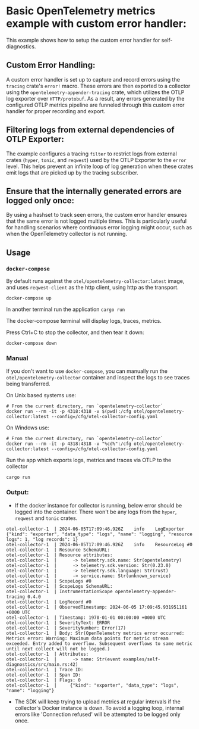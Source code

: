 # Basic OpenTelemetry metrics example with custom error handler:

This example shows how to setup the custom error handler for self-diagnostics.

## Custom Error Handling:

A custom error handler is set up to capture and record errors using the `tracing` crate's `error!` macro. These errors are then exported to a collector using the `opentelemetry-appender-tracing` crate, which utilizes the OTLP log exporter over `HTTP/protobuf`. As a result, any errors generated by the configured OTLP metrics pipeline are funneled through this custom error handler for proper recording and export.

## Filtering logs from external dependencies of OTLP Exporter:

The example configures a tracing `filter` to restrict logs from external crates (`hyper`, `tonic`, and `reqwest`) used by the OTLP Exporter to the `error` level. This helps prevent an infinite loop of log generation when these crates emit logs that are picked up by the tracing subscriber.

## Ensure that the internally generated errors are logged only once:

By using a hashset to track seen errors, the custom error handler ensures that the same error is not logged multiple times. This is particularly useful for handling scenarios where continuous error logging might occur, such as when the OpenTelemetry collector is not running. 


## Usage

### `docker-compose`

By default runs against the `otel/opentelemetry-collector:latest` image, and uses `reqwest-client`
as the http client, using http as the transport.

```shell
docker-compose up
```

In another terminal run the application `cargo run`

The docker-compose terminal will display logs, traces, metrics.

Press Ctrl+C to stop the collector, and then tear it down:

```shell
docker-compose down
```

### Manual

If you don't want to use `docker-compose`, you can manually run the `otel/opentelemetry-collector` container
and inspect the logs to see traces being transferred.

On Unix based systems use:

```shell
# From the current directory, run `opentelemetry-collector`
docker run --rm -it -p 4318:4318 -v $(pwd):/cfg otel/opentelemetry-collector:latest --config=/cfg/otel-collector-config.yaml
```

On Windows use:

```shell
# From the current directory, run `opentelemetry-collector`
docker run --rm -it -p 4318:4318 -v "%cd%":/cfg otel/opentelemetry-collector:latest --config=/cfg/otel-collector-config.yaml
```

Run the app which exports logs, metrics and traces via OTLP to the collector

```shell
cargo run
```

### Output:

- If the docker instance for collector is running, below error should be logged into the container. There won't be any logs from the `hyper`, `reqwest` and `tonic` crates.
```
otel-collector-1  | 2024-06-05T17:09:46.926Z    info    LogExporter    {"kind": "exporter", "data_type": "logs", "name": "logging", "resource logs": 1, "log records": 1}
otel-collector-1  | 2024-06-05T17:09:46.926Z    info    ResourceLog #0
otel-collector-1  | Resource SchemaURL:
otel-collector-1  | Resource attributes:
otel-collector-1  |      -> telemetry.sdk.name: Str(opentelemetry)
otel-collector-1  |      -> telemetry.sdk.version: Str(0.23.0)
otel-collector-1  |      -> telemetry.sdk.language: Str(rust)
otel-collector-1  |      -> service.name: Str(unknown_service)
otel-collector-1  | ScopeLogs #0
otel-collector-1  | ScopeLogs SchemaURL:
otel-collector-1  | InstrumentationScope opentelemetry-appender-tracing 0.4.0
otel-collector-1  | LogRecord #0
otel-collector-1  | ObservedTimestamp: 2024-06-05 17:09:45.931951161 +0000 UTC
otel-collector-1  | Timestamp: 1970-01-01 00:00:00 +0000 UTC
otel-collector-1  | SeverityText: ERROR
otel-collector-1  | SeverityNumber: Error(17)
otel-collector-1  | Body: Str(OpenTelemetry metrics error occurred: Metrics error: Warning: Maximum data points for metric stream exceeded. Entry added to overflow. Subsequent overflows to same metric until next collect will not be logged.)
otel-collector-1  | Attributes:
otel-collector-1  |      -> name: Str(event examples/self-diagnostics/src/main.rs:42)
otel-collector-1  | Trace ID:
otel-collector-1  | Span ID:
otel-collector-1  | Flags: 0
otel-collector-1  |     {"kind": "exporter", "data_type": "logs", "name": "logging"}
```

- The SDK will keep trying to upload metrics at regular intervals if the collector's Docker instance is down. To avoid a logging loop, internal errors like 'Connection refused' will be attempted to be logged only once.
